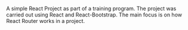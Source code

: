 A simple React Project as part of a training program. The project was carried out using React and React-Bootstrap. The main focus is on how React Router works in a project.
